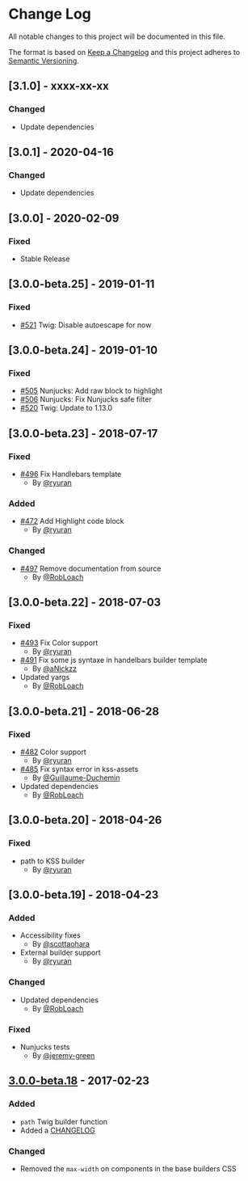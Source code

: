 # Change Log
All notable changes to this project will be documented in this file.

The format is based on [Keep a Changelog](http://keepachangelog.com/)
and this project adheres to [Semantic Versioning](http://semver.org/).

## [3.1.0] - xxxx-xx-xx
### Changed
- Update dependencies

## [3.0.1] - 2020-04-16
### Changed
- Update dependencies

## [3.0.0] - 2020-02-09
### Fixed
- Stable Release

## [3.0.0-beta.25] - 2019-01-11
### Fixed
- [#521](https://github.com/kss-node/kss-node/pull/521) Twig: Disable autoescape for now

## [3.0.0-beta.24] - 2019-01-10
### Fixed
- [#505](https://github.com/kss-node/kss-node/pull/505) Nunjucks: Add raw block to highlight
- [#506](https://github.com/kss-node/kss-node/pull/506) Nunjucks: Fix Nunjucks safe filter
- [#520](https://github.com/kss-node/kss-node/pull/520) Twig: Update to 1.13.0

## [3.0.0-beta.23] - 2018-07-17
### Fixed
- [#496](https://github.com/kss-node/kss-node/pull/496) Fix Handlebars template
  - By [@ryuran](https://github.com/ryuran)

### Added
- [#472](https://github.com/kss-node/kss-node/pull/472) Add Highlight code block
  - By [@ryuran](https://github.com/ryuran)

### Changed
- [#497](https://github.com/kss-node/kss-node/pull/497) Remove documentation from source
  - By [@RobLoach](https://github.com/RobLoach)

## [3.0.0-beta.22] - 2018-07-03
### Fixed
- [#493](https://github.com/kss-node/kss-node/pull/493) Fix Color support
  - By [@ryuran](https://github.com/ryuran)
- [#491](https://github.com/kss-node/kss-node/pull/491) Fix some js syntaxe in handelbars builder template
  - By [@aNickzz](https://github.com/aNickzz)
- Updated yargs
  - By [@RobLoach](https://github.com/robloach)

## [3.0.0-beta.21] - 2018-06-28
### Fixed
- [#482](https://github.com/kss-node/kss-node/pull/482) Color support
  - By [@ryuran](https://github.com/ryuran)
- [#485](https://github.com/kss-node/kss-node/pull/485) Fix syntax error in kss-assets
  - By [@Guillaume-Duchemin](https://github.com/guillaume-duchemin)
- Updated dependencies
  - By [@RobLoach](https://github.com/robloach)

## [3.0.0-beta.20] - 2018-04-26
### Fixed
- path to KSS builder
  - By [@ryuran](https://github.com/ryuran)

## [3.0.0-beta.19] - 2018-04-23
### Added
- Accessibility fixes
  - By [@scottaohara](https://github.com/scottaohara)
- External builder support
  - By [@ryuran](https://github.com/ryuran)

### Changed
- Updated dependencies
  - By [@RobLoach](http://github.com/robloach)

### Fixed
- Nunjucks tests
  - By [@jeremy-green](http://github.com/jeremy-green)

## [3.0.0-beta.18] - 2017-02-23
### Added
- `path` Twig builder function
- Added a [CHANGELOG](CHANGELOG.md)

### Changed
- Removed the `max-width` on components in the base builders CSS

[Unreleased]: https://github.com/kss-node/kss-node/compare/3.0.0-beta.18...HEAD
[3.0.0-beta.18]: https://github.com/kss-node/kss-node/compare/3.0.0-beta.17...3.0.0-beta.18
